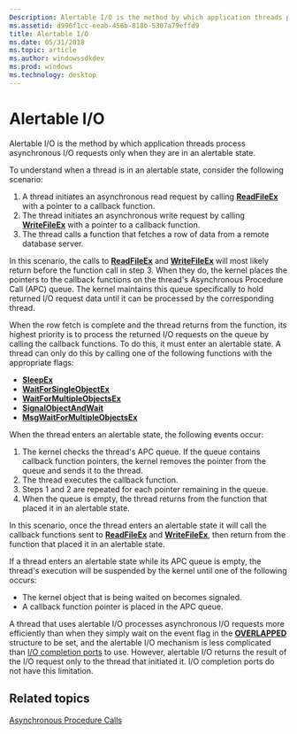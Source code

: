 ```yaml
---
Description: Alertable I/O is the method by which application threads process asynchronous I/O requests only when they are in an alertable state.
ms.assetid: d996f1cc-eeab-456b-818b-5307a79effd9
title: Alertable I/O
ms.date: 05/31/2018
ms.topic: article
ms.author: windowssdkdev
ms.prod: windows
ms.technology: desktop
---
```


# Alertable I/O

Alertable I/O is the method by which application threads process asynchronous I/O requests only when they are in an alertable state.

To understand when a thread is in an alertable state, consider the following scenario:

1.  A thread initiates an asynchronous read request by calling [**ReadFileEx**](/windows/win32/FileAPI/nf-fileapi-readfileex?branch=master) with a pointer to a callback function.
2.  The thread initiates an asynchronous write request by calling [**WriteFileEx**](/windows/win32/FileAPI/nf-fileapi-writefileex?branch=master) with a pointer to a callback function.
3.  The thread calls a function that fetches a row of data from a remote database server.

In this scenario, the calls to [**ReadFileEx**](/windows/win32/FileAPI/nf-fileapi-readfileex?branch=master) and [**WriteFileEx**](/windows/win32/FileAPI/nf-fileapi-writefileex?branch=master) will most likely return before the function call in step 3. When they do, the kernel places the pointers to the callback functions on the thread's Asynchronous Procedure Call (APC) queue. The kernel maintains this queue specifically to hold returned I/O request data until it can be processed by the corresponding thread.

When the row fetch is complete and the thread returns from the function, its highest priority is to process the returned I/O requests on the queue by calling the callback functions. To do this, it must enter an alertable state. A thread can only do this by calling one of the following functions with the appropriate flags:

-   [**SleepEx**](https://msdn.microsoft.com/library/windows/desktop/ms686307)
-   [**WaitForSingleObjectEx**](https://msdn.microsoft.com/library/windows/desktop/ms687036)
-   [**WaitForMultipleObjectsEx**](https://msdn.microsoft.com/library/windows/desktop/ms687028)
-   [**SignalObjectAndWait**](https://msdn.microsoft.com/library/windows/desktop/ms686293)
-   [**MsgWaitForMultipleObjectsEx**](https://msdn.microsoft.com/library/windows/desktop/ms684245)

When the thread enters an alertable state, the following events occur:

1.  The kernel checks the thread's APC queue. If the queue contains callback function pointers, the kernel removes the pointer from the queue and sends it to the thread.
2.  The thread executes the callback function.
3.  Steps 1 and 2 are repeated for each pointer remaining in the queue.
4.  When the queue is empty, the thread returns from the function that placed it in an alertable state.

In this scenario, once the thread enters an alertable state it will call the callback functions sent to [**ReadFileEx**](/windows/win32/FileAPI/nf-fileapi-readfileex?branch=master) and [**WriteFileEx**](/windows/win32/FileAPI/nf-fileapi-writefileex?branch=master), then return from the function that placed it in an alertable state.

If a thread enters an alertable state while its APC queue is empty, the thread's execution will be suspended by the kernel until one of the following occurs:

-   The kernel object that is being waited on becomes signaled.
-   A callback function pointer is placed in the APC queue.

A thread that uses alertable I/O processes asynchronous I/O requests more efficiently than when they simply wait on the event flag in the [**OVERLAPPED**](https://msdn.microsoft.com/library/windows/desktop/ms684342) structure to be set, and the alertable I/O mechanism is less complicated than [I/O completion ports](i-o-completion-ports.md) to use. However, alertable I/O returns the result of the I/O request only to the thread that initiated it. I/O completion ports do not have this limitation.

## Related topics

<dl> <dt>

[Asynchronous Procedure Calls](https://msdn.microsoft.com/library/windows/desktop/ms681951)
</dt> </dl>

 

 




